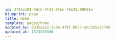 ```yaml
---
id: 3f81e104-9dc5-4fd1-8fbe-76e25c90601e
blueprint: page
title: Home
template: pages/home
updated_by: 8335aa12-1c0a-4f6f-b6c7-ebc3b5c2574d
updated_at: 1673870356
---
```


